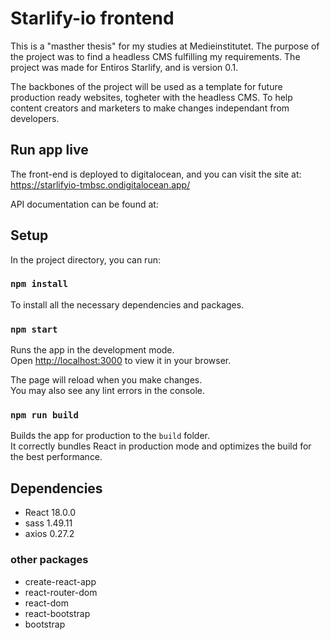 # Starlify-io frontend 

This is a "masther thesis" for my studies at Medieinstitutet. The purpose of the project was to find a headless CMS fulfilling my requirements. The project was made for Entiros Starlify, and is version 0.1.

The backbones of the project will be used as a template for future production ready websites, togheter with the headless CMS. To help content creators and marketers to make changes independant from developers.

## Run app live

The front-end is deployed to digitalocean, and you can visit the site at:
https://starlifyio-tmbsc.ondigitalocean.app/

API documentation can be found at:



## Setup

In the project directory, you can run:

### `npm install`

To install all the necessary dependencies and packages. 

### `npm start`

Runs the app in the development mode.\
Open [http://localhost:3000](http://localhost:3000) to view it in your browser.

The page will reload when you make changes.\
You may also see any lint errors in the console.

### `npm run build`

Builds the app for production to the `build` folder.\
It correctly bundles React in production mode and optimizes the build for the best performance.

## Dependencies 

- React 18.0.0
- sass 1.49.11 
- axios 0.27.2

### other packages 

- create-react-app
- react-router-dom
- react-dom
- react-bootstrap
- bootstrap
